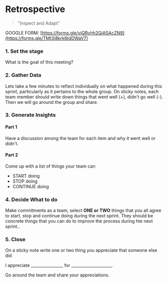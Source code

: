 # Retrospective

> "Inspect and Adapt"

GOOGLE FORM: [https://forms.gle/viQRvhh2QiASAcZN9](https://forms.gle/TMt3j8krk6tdDWaV7)

### 1. Set the stage

What is the goal of this meeting?

### 2. Gather Data

Lets take a few minutes to reflect individually on what happened during this sprint, particularly as it pertains to the whole group. On sticky notes, each team member should write down things that  went well (+), didn't go well (-). Then we will go around the group and share.

### 3. Generate Insights

#### Part 1 
Have a discussion among the team for each item and why it went well or didn't.

#### Part 2

Come up with a list of things your team can

- START doing
- STOP doing
- CONTINUE doing

### 4. Decide What to do

Make commitments as a team, select **ONE or TWO** things that you all agree to start, stop and continue doing during the next sprint. They should be concrete things that you can do to improve the process during hte next sprint..


### 5. Close

On a sticky note write one or two thing you appreciate that someone else did

I appreciate ________________ for ____________________.

Go around the team and share your appreciations.
